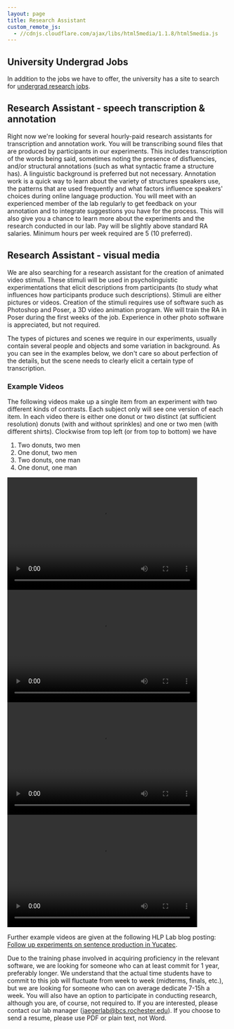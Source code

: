 ```yaml
---
layout: page
title: Research Assistant
custom_remote_js:
  - //cdnjs.cloudflare.com/ajax/libs/html5media/1.1.8/html5media.js
---
```


## University Undergrad Jobs

In addition to the jobs we have to offer, the university has a site to search for [undergrad research jobs](http://www.rochester.edu/College/ugresearch/jobs/).

## Research Assistant - speech transcription & annotation

Right now we're looking for several hourly-paid research assistants for transcription
and annotation work. You will be transcribing sound files that are produced by
participants in our experiments. This includes transcription of the words being
said, sometimes noting the presence of disfluencies, and/or structural annotations
(such as what syntactic frame a structure has). A linguistic background is preferred
but not necessary. Annotation work is a quick way to learn about the variety of
structures speakers use, the patterns that are used frequently and what factors
influence speakers' choices during online language production. You will meet with
an experienced member of the lab regularly to get feedback on your annotation and
to integrate suggestions you have for the process. This will also give you a chance
to learn more about the experiments and the research conducted in our lab. Pay will
be slightly above standard RA salaries. Minimum hours per week required are 5 (10 preferred).

## Research Assistant - visual media

We are also searching for a research assistant for the creation of animated video stimuli. These stimuli will be used in psycholinguistic experimentations that elicit descriptions from participants (to study what influences how participants produce such descriptions). Stimuli are either pictures or videos. Creation of the stimuli requires use of software such as Photoshop and Poser, a 3D video animation program. We will train the RA in Poser during the first weeks of the job. Experience in other photo software is appreciated, but not required.

The types of pictures and scenes we require in our experiments, usually contain several people and objects and some variation in background. As you can see in the examples below, we don't care so about perfection of the details, but the scene needs to clearly elicit a certain type of transcription.

### Example Videos

The following videos make up a single item from an experiment with two different kinds of contrasts. Each subject only will see one version of each item. In each video there is either one donut or two distinct (at sufficient resolution) donuts (with and without sprinkles) and one or two men (with different shirts). Clockwise from top left (or from top to bottom) we have

  1. Two donuts, two men
  2. One donut, two men
  3. Two donuts, one man
  4. One donut, one man


<video width="432" height="256" controls>
    <source src="givedonutman0.ogv" type="video/ogg" />
    <source src="givedonutman0.mp4" type="video/mp4" />
</video>
<video width="432" height="256" controls>
    <source src="givedonutman1.ogv" type="video/ogg" />
    <source src="givedonutman1.mp4" type="video/mp4" />
</video>
<video width="432" height="256" controls>
    <source src="givedonutman2.ogv" type="video/ogg" />
    <source src="givedonutman2.mp4" type="video/mp4" />
</video>
<video width="432" height="256" controls>
    <source src="givedonutman3.ogv" type="video/ogg" />
    <source src="givedonutman3.mp4" type="video/mp4" />
</video>

Further example videos are given at the following HLP Lab blog posting: [Follow up experiments on sentence production in Yucatec](http://hlplab.wordpress.com/2008/07/26/follow-up-experiments-on-sentence-production-in-yucatec/).

Due to the training phase involved in acquiring proficiency in the relevant software, we are looking for someone who can at least commit for 1 year, preferably longer. We understand that the actual time students have to commit to this job will fluctuate from week to week (midterms, finals, etc.), but we are looking for someone who can on average dedicate 7-15h a week. You will also have an option to participate in conducting research, although you are, of course, not required to. If you are interested, please contact our lab manager (<jaegerlab@bcs.rochester.edu>). If you choose to send a resume, please use PDF or plain text, not Word.
